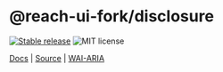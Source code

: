 # @reach-ui-fork/disclosure

[![Stable release](https://img.shields.io/npm/v/@reach-ui-fork/disclosure.svg)](https://npm.im/@reach-ui-fork/disclosure) ![MIT license](https://badgen.now.sh/badge/license/MIT)

[Docs](https://reach.tech/disclosure) | [Source](https://github.com/reach/reach-ui/tree/main/packages/disclosure) | [WAI-ARIA](https://www.w3.org/TR/wai-aria-practices-1.2/#disclosure)
